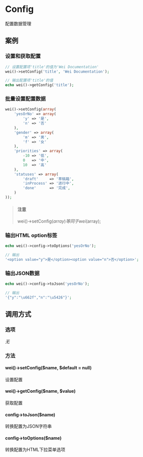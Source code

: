 Config
======

配置数据管理

案例
----

### 设置和获取配置

```php
// 设置配置项'title'的值为'Wei Documentation'
wei()->setConfig('title', 'Wei Documentation');

// 输出配置项'title'的值
echo wei()->getConfig('title');
```

### 批量设置配置数据

```php
wei()->setConfig(array(
	'yesOrNo' => array(
        'y' => '是',
        'n' => '否'
    ),
    'gender' => array(
        'm' => '男',
        'f' => '女'
    ),
    'priorities' => array(
    	-10 => '低',
    	0 	=> '中',
    	10 	=> '高'
    ),
	'statuses' => array(
		'draft' 	=> '草稿箱',
		'inProcess'	=> '进行中',
		'done' 		=> '完成',
	)
));
```

> #### 注意
> 
> wei()->setConfig($array) 等同于 wei($array);

### 输出HTML option标签

```php
echo wei()->config->toOptions('yesOrNo');

// 输出
'<option value="y">是</option><option value="n">否</option>';
```

### 输出JSON数据

```php
echo wei()->config->toJson('yesOrNo');

// 输出
'{"y":"\u662f","n":"\u5426"}';
```

调用方式
--------

### 选项

*无*

### 方法

#### wei()->setConfig($name, $default = null)
设置配置

#### wei()->getConfig($name, $value)
获取配置

#### config->toJson($name)
转换配置为JSON字符串

#### config->toOptions($name)
转换配置为HTML下拉菜单选项
